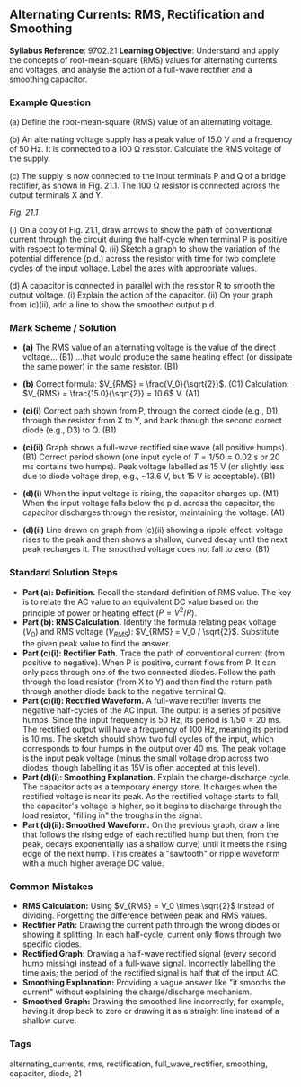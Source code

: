## Alternating Currents: RMS, Rectification and Smoothing

**Syllabus Reference**: 9702.21
**Learning Objective**: Understand and apply the concepts of root-mean-square (RMS) values for alternating currents and voltages, and analyse the action of a full-wave rectifier and a smoothing capacitor.

### Example Question
(a) Define the root-mean-square (RMS) value of an alternating voltage.

(b) An alternating voltage supply has a peak value of 15.0 V and a frequency of 50 Hz. It is connected to a 100 Ω resistor. Calculate the RMS voltage of the supply.

(c) The supply is now connected to the input terminals P and Q of a bridge rectifier, as shown in Fig. 21.1. The 100 Ω resistor is connected across the output terminals X and Y.


*Fig. 21.1*

(i) On a copy of Fig. 21.1, draw arrows to show the path of conventional current through the circuit during the half-cycle when terminal P is positive with respect to terminal Q.
(ii) Sketch a graph to show the variation of the potential difference (p.d.) across the resistor with time for two complete cycles of the input voltage. Label the axes with appropriate values.

(d) A capacitor is connected in parallel with the resistor R to smooth the output voltage.
(i) Explain the action of the capacitor.
(ii) On your graph from (c)(ii), add a line to show the smoothed output p.d.

### Mark Scheme / Solution
- **(a)** The RMS value of an alternating voltage is the value of the direct voltage... (B1)
  ...that would produce the same heating effect (or dissipate the same power) in the same resistor. (B1)

- **(b)** Correct formula: $V_{RMS} = \frac{V_0}{\sqrt{2}}$. (C1)
  Calculation: $V_{RMS} = \frac{15.0}{\sqrt{2}} = 10.6$ V. (A1)

- **(c)(i)** Correct path shown from P, through the correct diode (e.g., D1), through the resistor from X to Y, and back through the second correct diode (e.g., D3) to Q. (B1)

- **(c)(ii)** Graph shows a full-wave rectified sine wave (all positive humps). (B1)
  Correct period shown (one input cycle of $T = 1/50 = 0.02$ s or 20 ms contains two humps). Peak voltage labelled as 15 V (or slightly less due to diode voltage drop, e.g., ~13.6 V, but 15 V is acceptable). (B1)

- **(d)(i)** When the input voltage is rising, the capacitor charges up. (M1)
  When the input voltage falls below the p.d. across the capacitor, the capacitor discharges through the resistor, maintaining the voltage. (A1)

- **(d)(ii)** Line drawn on graph from (c)(ii) showing a ripple effect: voltage rises to the peak and then shows a shallow, curved decay until the next peak recharges it. The smoothed voltage does not fall to zero. (B1)

### Standard Solution Steps
- **Part (a): Definition.** Recall the standard definition of RMS value. The key is to relate the AC value to an equivalent DC value based on the principle of power or heating effect ($P = V^2/R$).
- **Part (b): RMS Calculation.** Identify the formula relating peak voltage ($V_0$) and RMS voltage ($V_{RMS}$): $V_{RMS} = V_0 / \sqrt{2}$. Substitute the given peak value to find the answer.
- **Part (c)(i): Rectifier Path.** Trace the path of conventional current (from positive to negative). When P is positive, current flows from P. It can only pass through one of the two connected diodes. Follow the path through the load resistor (from X to Y) and then find the return path through another diode back to the negative terminal Q.
- **Part (c)(ii): Rectified Waveform.** A full-wave rectifier inverts the negative half-cycles of the AC input. The output is a series of positive humps. Since the input frequency is 50 Hz, its period is $1/50 = 20$ ms. The rectified output will have a frequency of 100 Hz, meaning its period is 10 ms. The sketch should show two full cycles of the input, which corresponds to four humps in the output over 40 ms. The peak voltage is the input peak voltage (minus the small voltage drop across two diodes, though labelling it as 15V is often accepted at this level).
- **Part (d)(i): Smoothing Explanation.** Explain the charge-discharge cycle. The capacitor acts as a temporary energy store. It charges when the rectified voltage is near its peak. As the rectified voltage starts to fall, the capacitor's voltage is higher, so it begins to discharge through the load resistor, "filling in" the troughs in the signal.
- **Part (d)(ii): Smoothed Waveform.** On the previous graph, draw a line that follows the rising edge of each rectified hump but then, from the peak, decays exponentially (as a shallow curve) until it meets the rising edge of the next hump. This creates a "sawtooth" or ripple waveform with a much higher average DC value.

### Common Mistakes
-   **RMS Calculation:** Using $V_{RMS} = V_0 \times \sqrt{2}$ instead of dividing. Forgetting the difference between peak and RMS values.
-   **Rectifier Path:** Drawing the current path through the wrong diodes or showing it splitting. In each half-cycle, current only flows through two specific diodes.
-   **Rectified Graph:** Drawing a half-wave rectified signal (every second hump missing) instead of a full-wave signal. Incorrectly labelling the time axis; the period of the rectified signal is half that of the input AC.
-   **Smoothing Explanation:** Providing a vague answer like "it smooths the current" without explaining the charge/discharge mechanism.
-   **Smoothed Graph:** Drawing the smoothed line incorrectly, for example, having it drop back to zero or drawing it as a straight line instead of a shallow curve.

### Tags
alternating_currents, rms, rectification, full_wave_rectifier, smoothing, capacitor, diode, 21